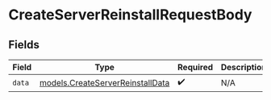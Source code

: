 # CreateServerReinstallRequestBody


## Fields

| Field                                                                      | Type                                                                       | Required                                                                   | Description                                                                |
| -------------------------------------------------------------------------- | -------------------------------------------------------------------------- | -------------------------------------------------------------------------- | -------------------------------------------------------------------------- |
| `data`                                                                     | [models.CreateServerReinstallData](../models/createserverreinstalldata.md) | :heavy_check_mark:                                                         | N/A                                                                        |
